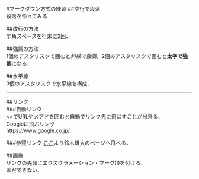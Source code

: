 #マークダウン方式の練習
##空行で段落  
段落を作ってみる

##改行の方法  
半角スペースを行末に2回．  
  
##強調の方法  
1個のアスタリスクで囲むと*斜線で強調*，2個のアスタリスクで囲むと**太字で強調**になる．

##水平線  
3個のアスタリスクで水平線を構成．  
***

##リンク  
###自動リンク  
<>でURLやメアドを囲むと自動でリンク先に飛ばすことが出来る．  
Googleに飛ぶリンク  
<https://www.google.co.jp/>  

###参照リンク
[ここ](https://github.com/suhsanv)より鈴木雄大のページへ飛べる．  

##画像  
リンクの先頭にエクスクラメーション・マーク(!)を付ける．  
まだできない．  

